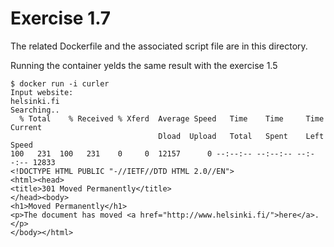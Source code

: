 # Exercise 1.7

The related Dockerfile and the associated script file are in this directory.

Running the container yelds the same result with the exercise 1.5

    $ docker run -i curler
    Input website:
    helsinki.fi
    Searching..
      % Total    % Received % Xferd  Average Speed   Time    Time     Time  Current
                                     Dload  Upload   Total   Spent    Left  Speed
    100   231  100   231    0     0  12157      0 --:--:-- --:--:-- --:--:-- 12833
    <!DOCTYPE HTML PUBLIC "-//IETF//DTD HTML 2.0//EN">
    <html><head>
    <title>301 Moved Permanently</title>
    </head><body>
    <h1>Moved Permanently</h1>
    <p>The document has moved <a href="http://www.helsinki.fi/">here</a>.</p>
    </body></html>

